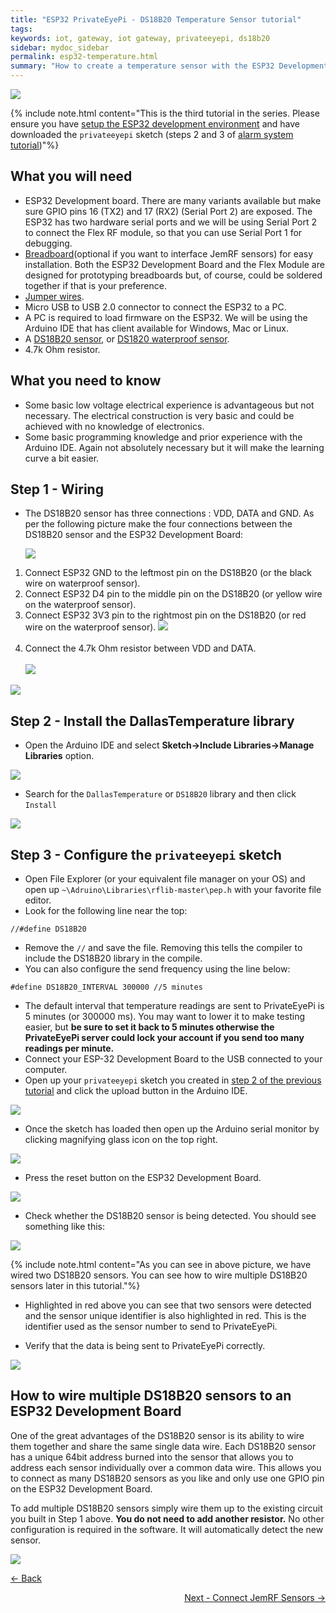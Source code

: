 ```yaml
---
title: "ESP32 PrivateEyePi - DS18B20 Temperature Sensor tutorial"
tags: 
keywords: iot, gateway, iot gateway, privateeyepi, ds18b20
sidebar: mydoc_sidebar
permalink: esp32-temperature.html
summary: "How to create a temperature sensor with the ESP32 Development Board and DS18B20 temperature sensor and display it on the PrivateEyePi dashboard"
---
```


<img src="images/privateeyepi-temperature.png"/>

{% include note.html content="This is the third tutorial in the series. Please ensure you have [setup the ESP32 development environment](esp32-install.html) and have downloaded the `privateeyepi` sketch (steps 2 and 3 of [alarm system tutorial](esp32-alarm-system.html))"%}

## What you will need
 - ESP32 Development board. There are many variants available but make sure GPIO pins 16 (TX2) and 17 (RX2) (Serial Port 2) are exposed. The ESP32 has two hardware serial ports and we will be using Serial Port 2 to connect the Flex RF module, so that you can use Serial Port 1 for debugging.
 - [Breadboard](https://www.jemrf.com/collections/accessories/products/400-point-prototyping-breadboard)(optional if you want to interface JemRF sensors) for easy installation. Both the ESP32 Development Board and the Flex Module are designed for prototyping breadboards but, of course, could be soldered together if that is your preference. 
 - [Jumper wires](https://www.jemrf.com/collections/accessories/products/jumper-wires).
 - Micro USB to USB 2.0 connector to connect the ESP32 to a PC.
 - A PC is required to load firmware on the ESP32. We will be using the Arduino IDE that has client available for Windows, Mac or Linux.
 - A [DS18B20 sensor](https://www.jemrf.com/collections/accessories/products/ds18b20-dallas-1-wire-digital-temperature-sensor-and-resistor), or [DS1820 waterproof sensor](https://www.jemrf.com/collections/accessories/products/copy-of-ds18b20-dallas-1-wire-digital-temperature-sensor-and-resistor). 
 - 4.7k Ohm resistor.

## What you need to know
 - Some basic low voltage electrical experience is advantageous but not necessary. The electrical construction is very basic and could be achieved with no knowledge of electronics.
 - Some basic programming knowledge and prior experience with the Arduino IDE. Again not absolutely necessary but it will make the learning curve a bit easier. 
 
## Step 1 - Wiring
 - The DS18B20 sensor has three connections : VDD, DATA and GND. As per the following picture make the four connections between the DS18B20 sensor and the ESP32 Development Board:
 
    <img src="images/esp32-ds18b20.png"/>
 
 1. Connect ESP32 GND to the leftmost pin on the DS18B20 (or the black wire on waterproof sensor).
 2. Connect ESP32 D4 pin to the middle pin on the DS18B20 (or yellow wire on the waterproof sensor).
 3. Connect ESP32 3V3 pin to the rightmost pin on the DS18B20 (or red wire on the waterproof sensor).
    <img src="images/ds18b20.png"/>
    <BR><BR>
 4. Connect the 4.7k Ohm resistor between VDD and DATA.
    <BR><BR>
    <img src="images/4700ohms-resistor.png"/>
 
 <img src="images/esp32-ds18b20-wiring.png"/>
 
## Step 2 - Install the DallasTemperature library

 - Open the Arduino IDE and select **Sketch->Include Libraries->Manage Libraries** option.
 
<img src="images/arduino-include-library.png"/>
 
  - Search for the `DallasTemperature` or `DS18B20` library and then click `Install`

<img src="images/esp32-ds18b20-library.png"/>

## Step 3 - Configure the `privateeyepi` sketch
 
  - Open File Explorer (or your equivalent file manager on your OS) and open up `~\Adruino\Libraries\rflib-master\pep.h` with your favorite file editor.
  - Look for the following line near the top:
  
  ```
  //#define DS18B20
  ```
  
  - Remove the `//` and save the file. Removing this tells the compiler to include the DS18B20 library in the compile.
  - You can also configure the send frequency using the line below:
  
  ```
  #define DS18B20_INTERVAL 300000 //5 minutes
  ```
  - The default interval that temperature readings are sent to PrivateEyePi is 5 minutes (or 300000 ms). You may want to lower it to make testing easier, but **be sure to set it back to 5 minutes otherwise the PrivateEyePi server could lock your account if you send too many readings per minute.**
  - Connect your ESP-32 Development Board to the USB connected to your computer. 
  - Open up your `privateeyepi` sketch you created in [step 2 of the previous tutorial](esp32-alarm-system.html) and click the upload button in the Arduino IDE.

<img src="images/esp32-download-sketch-button.png"/>


  - Once the sketch has loaded then open up the Arduino serial monitor by clicking magnifying glass icon on the top right.
  
<img src="images/esp32-serial-monitor.png"/>
 
  - Press the reset button on the ESP32 Development Board.

<img src="images/esp32-reset-board.png"/>

 - Check whether the DS18B20 sensor is being detected. You should see something like this:

<img src="images/esp32-ds18b20-startup.png"/>

{% include note.html content="As you can see in above picture, we have wired two DS18B20 sensors. You can see how to wire multiple DS18B20 sensors later in this tutorial."%}

 - Highlighted in red above you can see that two sensors were detected and the sensor unique identifier is also highlighted in red. This is the identifier used as the sensor number to send to PrivateEyePi. 
  
 - Verify that the data is being sent to PrivateEyePi correctly.
 
 <img src="images/esp-32-ds18b20-privateeyepi.png"/>
 
## How to wire multiple DS18B20 sensors to an ESP32 Development Board

One of the great advantages of the DS18B20 sensor is its ability to wire them together and share the same single data wire. Each DS18B20 sensor has a unique 64bit address burned into the sensor that allows you to address each sensor individually over a common data wire. This allows you to connect as many DS18B20 sensors as you like and only use one GPIO pin on the ESP32 Development Board. 

To add  multiple DS18B20 sensors simply wire them up to the existing circuit you built in Step 1 above. **You do not need to add another resistor.** No other configuration is required in the software. It will automatically detect the new sensor. 

<img src="images/esp32-multiple-ds18b20-wiring.png"/>

 
<BR>
<p style="text-align: left"><a href="esp32-alarm-system.html"><- Back</a></p> <p style="text-align: right"><a href="esp32-jemrf.html">Next - Connect JemRF Sensors -></a></p>